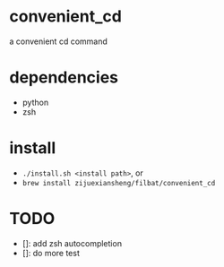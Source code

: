# convenient_cd
a convenient cd command

# dependencies

* python
* zsh

# install

* `./install.sh <install path>`, or
* `brew install zijuexiansheng/filbat/convenient_cd`

# TODO

- []: add zsh autocompletion
- []: do more test
